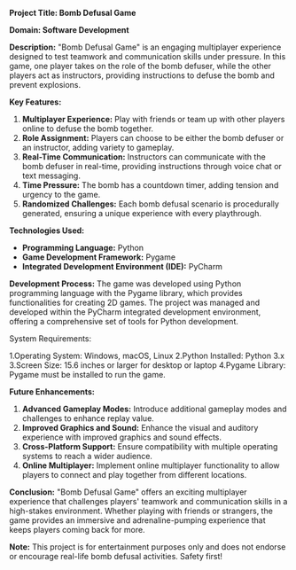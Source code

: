 **Project Title: Bomb Defusal Game**

**Domain: Software Development**

**Description:**
"Bomb Defusal Game" is an engaging multiplayer experience designed to test teamwork and communication skills under pressure. In this game, one player takes on the role of the bomb defuser, while the other players act as instructors, providing instructions to defuse the bomb and prevent explosions.

**Key Features:**
1. **Multiplayer Experience:** Play with friends or team up with other players online to defuse the bomb together.
2. **Role Assignment:** Players can choose to be either the bomb defuser or an instructor, adding variety to gameplay.
3. **Real-Time Communication:** Instructors can communicate with the bomb defuser in real-time, providing instructions through voice chat or text messaging.
4. **Time Pressure:** The bomb has a countdown timer, adding tension and urgency to the game.
5. **Randomized Challenges:** Each bomb defusal scenario is procedurally generated, ensuring a unique experience with every playthrough.

**Technologies Used:**
- **Programming Language:** Python
- **Game Development Framework:** Pygame
- **Integrated Development Environment (IDE):** PyCharm

**Development Process:**
The game was developed using Python programming language with the Pygame library, which provides functionalities for creating 2D games. The project was managed and developed within the PyCharm integrated development environment, offering a comprehensive set of tools for Python development.

System Requirements:

1.Operating System: Windows, macOS, Linux
2.Python Installed: Python 3.x
3.Screen Size: 15.6 inches or larger for desktop or laptop
4.Pygame Library: Pygame must be installed to run the game.

**Future Enhancements:**
1. **Advanced Gameplay Modes:** Introduce additional gameplay modes and challenges to enhance replay value.
2. **Improved Graphics and Sound:** Enhance the visual and auditory experience with improved graphics and sound effects.
3. **Cross-Platform Support:** Ensure compatibility with multiple operating systems to reach a wider audience.
4. **Online Multiplayer:** Implement online multiplayer functionality to allow players to connect and play together from different locations.

**Conclusion:**
"Bomb Defusal Game" offers an exciting multiplayer experience that challenges players' teamwork and communication skills in a high-stakes environment. Whether playing with friends or strangers, the game provides an immersive and adrenaline-pumping experience that keeps players coming back for more.

**Note:** This project is for entertainment purposes only and does not endorse or encourage real-life bomb defusal activities. Safety first!
